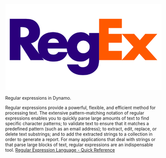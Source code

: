 ![Image](https://github.com/Brutich/RegEx/blob/master/doc/regexlogo-1.png?branch=master)


Regular expressions in Dynamo.

Regular expressions provide a powerful, flexible, and efficient method for processing text. The extensive pattern-matching notation of regular expressions enables you to quickly parse large amounts of text to find specific character patterns; to validate text to ensure that it matches a predefined pattern (such as an email address); to extract, edit, replace, or delete text substrings; and to add the extracted strings to a collection in order to generate a report. For many applications that deal with strings or that parse large blocks of text, regular expressions are an indispensable tool.
[Regular Expression Language - Quick Reference](https://docs.microsoft.com/en-us/dotnet/standard/base-types/regular-expression-language-quick-reference?view=netframework-4.8)
